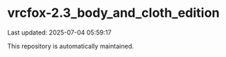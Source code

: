 # vrcfox-2.3_body_and_cloth_edition

Last updated: 2025-07-04 05:59:17

This repository is automatically maintained.
